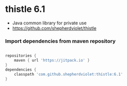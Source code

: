 # thistle 6.1
* Java common library for private use
* https://github.com/shepherdviolet/thistle

### Import dependencies from maven repository

```gradle

repositories {
    maven { url 'https://jitpack.io' }
}
dependencies {
    classpath 'com.github.shepherdviolet:thistle:6.1'
}

```